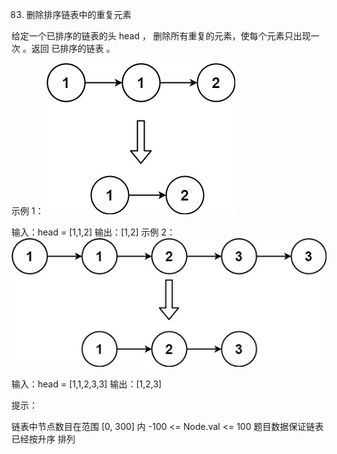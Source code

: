 83. 删除排序链表中的重复元素

给定一个已排序的链表的头 head ， 删除所有重复的元素，使每个元素只出现一次 。返回 已排序的链表 。



示例 1：
![img.png](img.png)

输入：head = [1,1,2]
输出：[1,2]
示例 2：
![img_1.png](img_1.png)

输入：head = [1,1,2,3,3]
输出：[1,2,3]


提示：

链表中节点数目在范围 [0, 300] 内
-100 <= Node.val <= 100
题目数据保证链表已经按升序 排列